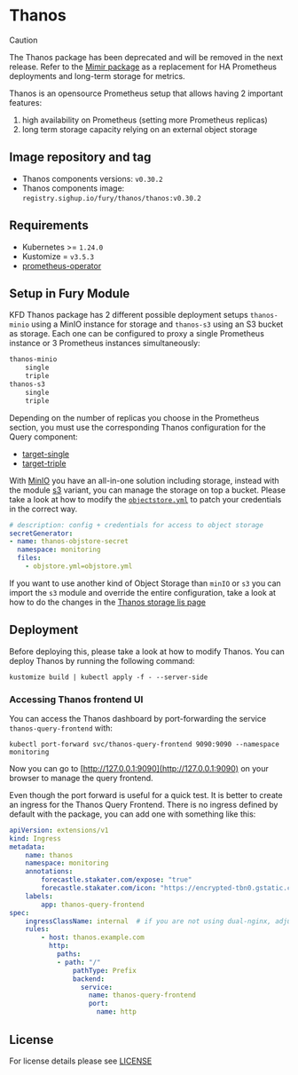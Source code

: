 # Thanos

<!-- <KFD-DOCS> -->

> [!CAUTION]
> The Thanos package has been deprecated and will be removed in the next release.
> Refer to the [Mimir package](../mimir/README.md) as a replacement for HA Prometheus deployments and long-term storage for metrics.

Thanos is an opensource Prometheus setup that allows having 2 important features:

1. high availability on Prometheus (setting more Prometheus replicas)
2. long term storage capacity relying on an external object storage

## Image repository and tag

- Thanos components versions: `v0.30.2`
- Thanos components image: `registry.sighup.io/fury/thanos/thanos:v0.30.2`

## Requirements

- Kubernetes >= `1.24.0`
- Kustomize = `v3.5.3`
- [prometheus-operator](../prometheus-operator)

## Setup in Fury Module

KFD Thanos package has 2 different possible deployment setups `thanos-minio` using a MinIO instance for storage and `thanos-s3` using an S3 bucket as storage. Each one can be configured to proxy a single Prometheus instance or 3 Prometheus instances simultaneously:

```bash
thanos-minio 
    single
    triple
thanos-s3 
    single
    triple
```

Depending on the number of replicas you choose in the Prometheus section, you must use the corresponding Thanos configuration for the Query component:

- [target-single](base/thanos-single/config/store-sd.yaml)
- [target-triple](base/thanos-triple/config/store-sd.yaml)

With [MinIO](thanos-minio/base/minio-ha/README.md) you have an all-in-one solution including storage, instead with the module [s3](https://thanos.io/tip/thanos/storage.md/#s3) variant, you can manage the storage on top a bucket. Please take a look at how to modify the [`objectstore.yml`](thanos-s3/base/config/objectstore.yaml) to patch your credentials in the correct way.

```yml
# description: config + credentials for access to object storage
secretGenerator:
- name: thanos-objstore-secret
  namespace: monitoring
  files:
    - objstore.yml=objstore.yml
```

If you want to use another kind of Object Storage than `minIO` or `s3` you can import the `s3` module and override the entire configuration, take a look at how to do the changes in the [Thanos storage lis page](https://thanos.io/tip/thanos/storage.md)

## Deployment

Before deploying this, please take a look at how to modify Thanos.
You can deploy Thanos by running the following command:

```shell
kustomize build | kubectl apply -f - --server-side
```

### Accessing Thanos frontend UI

You can access the Thanos dashboard by port-forwarding the service `thanos-query-frontend` with:

```shell
kubectl port-forward svc/thanos-query-frontend 9090:9090 --namespace monitoring
```

Now you can go to [http://127.0.0.1:9090](http://127.0.0.1:9090) on your browser
to manage the query frontend.

Even though the port forward is useful for a quick test. It is better to create an ingress for the Thanos Query Frontend.
There is no ingress defined by default with the package, you can add one with something like this:

```yaml
apiVersion: extensions/v1
kind: Ingress
metadata:
    name: thanos
    namespace: monitoring
    annotations:
        forecastle.stakater.com/expose: "true"
        forecastle.stakater.com/icon: "https://encrypted-tbn0.gstatic.com/images?q=tbn:ANd9GcRQIi0w9WqMmkCcjgC03kxOFhkdeDuV2UIgKo9xfiugGSjRLxstEw"
    labels:
        app: thanos-query-frontend
spec:
    ingressClassName: internal  # if you are not using dual-nginx, adjust accordingly
    rules:
        - host: thanos.example.com
          http:
            paths:
            - path: "/"
                pathType: Prefix
                backend:
                  service:
                    name: thanos-query-frontend
                    port:
                      name: http
```

<!-- </KFD-DOCS> -->

## License

For license details please see [LICENSE](../../LICENSE)
